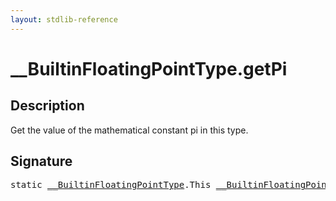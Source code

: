 ```yaml
---
layout: stdlib-reference
---
```


# \_\_BuiltinFloatingPointType\.getPi

## Description

Get the value of the mathematical constant pi in this type.




## Signature 

<pre>
<span class='code_keyword'>static</span> <a href="../interfaces/0_builtinfloatingpointtype-029hm/index" class="code_type">__BuiltinFloatingPointType</a>.<span class="code_keyword">This</span> <a href="../interfaces/0_builtinfloatingpointtype-029hm/index" class="code_type">__BuiltinFloatingPointType</a>.<a href="getpi-3">getPi</a>();

</pre>

